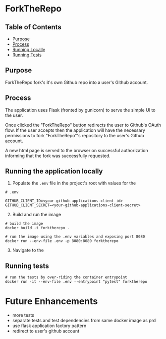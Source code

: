 # ForkTheRepo

## Table of Contents

* [Purpose](#purpose)
* [Process](#process)
* [Running Locally](#running-locally)
* [Running Tests](#running-tests)

## Purpose

ForkTheRepo fork's it's own Github repo into a user's Github account.

## Process

The application uses Flask (fronted by gunicorn) to serve the simple UI to the user.


Once clicked the "ForkTheRepo" button redirects the user to Github's OAuth flow. If the user
accepts then the application will have the necessary permissions to fork "ForkTheRepo"'s
repository to the user's Github account.

A new html page is served to the browser on successful authorization informing that the fork was
successfully requested.

## Running the application locally

1. Populate the `.env` file in the project's root with values for the 

```shell
# .env

GITHUB_CLIENT_ID=<your-github-applications-client-id>
GITHUB_CLIENT_SECRET=<your-github-applications-client-secret>
```

2. Build and run the image

```shell
# build the image
docker build -t forktherepo .

# run the image using the .env variables and exposing port 8080
docker run --env-file .env -p 8080:8080 forktherepo
```

3. Navigate to the 

## Running tests

```shell
# run the tests by over-riding the container entrypoint
docker run -it --env-file .env --entrypoint "pytest" forktherepo
```

# Future Enhancements

* more tests
* separate tests and test dependencies from same docker image as prd
* use flask application factory pattern
* redirect to user's github account
